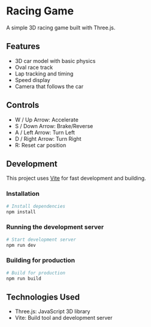# Racing Game

A simple 3D racing game built with Three.js.

## Features

- 3D car model with basic physics
- Oval race track
- Lap tracking and timing
- Speed display
- Camera that follows the car

## Controls

- W / Up Arrow: Accelerate
- S / Down Arrow: Brake/Reverse
- A / Left Arrow: Turn Left
- D / Right Arrow: Turn Right
- R: Reset car position

## Development

This project uses [Vite](https://vitejs.dev/) for fast development and building.

### Installation

```bash
# Install dependencies
npm install
```

### Running the development server

```bash
# Start development server
npm run dev
```

### Building for production

```bash
# Build for production
npm run build
```

## Technologies Used

- Three.js: JavaScript 3D library
- Vite: Build tool and development server 